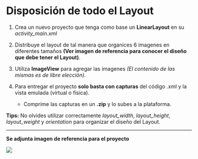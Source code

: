 # Disposición de todo el Layout

1. Crea un nuevo proyecto que tenga como base un __LinearLayout__ en su *activity_main.xml*

2. Distribuye el layout de tal manera que organices 6 imagenes en diferentes tamaños __(Ver imagen de referencia para conocer el diseño que debe tener el Layout)__.

3. Utiliza __ImageView__ para agregar las imagenes _(El contenido de las mismas es de libre elección)_.

4. Para entregar el proyecto **solo basta con capturas** del código .xml y la vista emulada (virtual o física).
    - Comprime las capturas en un **.zip** y lo subes a la plataforma.

__Tips:__ No olvides utilizar correctamente *layout_width*, *layout_height*, *layout_weight* y *orientation* para organizar el diseño del Layout.

----------

__Se adjunta imagen de referencia para el proyecto__

![](https://i.imgur.com/hmvedhk.png)